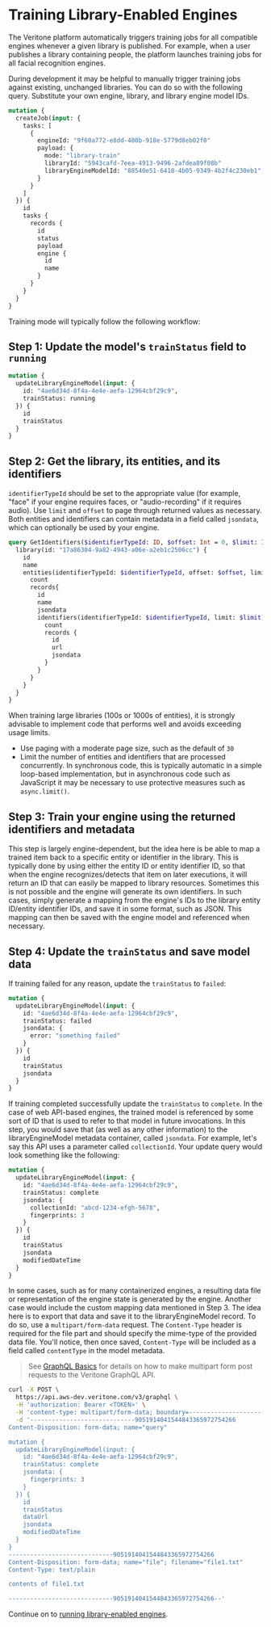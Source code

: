 # Training Library-Enabled Engines

The Veritone platform automatically triggers training jobs for
all compatible engines whenever a given library is published.
For example, when a user publishes a library containing people,
the platform launches training jobs for all facial recognition engines.

During development it may be helpful to manually trigger training
jobs against existing, unchanged libraries.
You can do so with the following query. Substitute your own
engine, library, and library engine model IDs.

```graphql
mutation {
  createJob(input: {
    tasks: [
      {
        engineId: "9f60a772-e8dd-480b-918e-5779d8eb02f0"
        payload: {
          mode: "library-train"
          libraryId: "5943cafd-7eea-4913-9496-2afdea89f08b"
          libraryEngineModelId: "88540e51-6418-4b05-9349-4b2f4c230eb1"
        }
      }
    ]
  }) {
    id
    tasks {
      records {
        id
        status
        payload
        engine {
          id
          name
        }
      }
    }
  }
}
```

Training mode will typically follow the following workflow:

## Step 1: Update the model's `trainStatus` field to `running`

```graphql
mutation {
  updateLibraryEngineModel(input: {
    id: "4ae6d34d-8f4a-4e4e-aefa-12964cbf29c9",
    trainStatus: running
  }) {
    id
    trainStatus
  }
}
```

## Step 2: Get the library, its entities, and its identifiers

`identifierTypeId` should be set to the appropriate value (for example, "face" if your engine requires faces, or "audio-recording" if it requires audio). Use `limit` and `offset` to page through returned values as necessary. Both entities and identifiers can contain metadata in a field called `jsondata`, which can optionally be used by your engine.

```graphql
query GetIdentifiers($identifierTypeId: ID, $offset: Int = 0, $limit: Int = 25) {
  library(id: "17a86304-9a82-4943-a06e-a2eb1c2506cc") {
    id
    name
    entities(identifierTypeId: $identifierTypeId, offset: $offset, limit: $limit) {
      count
      records{
        id
        name
        jsondata
        identifiers(identifierTypeId: $identifierTypeId, limit: $limit) {
          count
          records {
            id
            url
            jsondata
          }
        }
      }
    }
  }
}
```

When training large libraries (100s or 1000s of entities), it is
strongly advisable to implement code that performs well and avoids
exceeding usage limits.

* Use paging with a moderate page size, such as the default of `30`
* Limit the number of entities and identifiers that are processed
concurrently. In synchronous code, this is typically automatic in a
simple loop-based implementation, but in asynchronous code such as
JavaScript it may be necessary to use protective measures such as `async.limit()`.

## Step 3: Train your engine using the returned identifiers and metadata

This step is largely engine-dependent, but the idea here is be able to map a trained item back to a specific entity or identifier in the library. This is typically done by using either the entity ID or entity identifier ID, so that when the engine recognizes/detects that item on later executions, it will return an ID that can easily be mapped to library resources. Sometimes this is not possible and the engine will generate its own identifiers. In such cases, simply generate a mapping from the engine's IDs to the library entity ID/entity identifier IDs, and save it in some format, such as JSON. This mapping can then be saved with the engine model and referenced when necessary.

## Step 4: Update the `trainStatus` and save model data

If training failed for any reason, update the `trainStatus` to `failed`:

```graphql
mutation {
  updateLibraryEngineModel(input: {
    id: "4ae6d34d-8f4a-4e4e-aefa-12964cbf29c9",
    trainStatus: failed
    jsondata: {
      error: "something failed"
    }
  }) {
    id
    trainStatus
    jsondata
  }
}
```

If training completed successfully update the `trainStatus` to `complete`. In the case of web API-based engines, the trained model is referenced by some sort of ID that is used to refer to that model in future invocations. In this step, you would save that (as well as any other information) to the libraryEngineModel metadata container, called `jsondata`. For example, let's say this API uses a parameter called `collectionId`. Your update query would look something like the following:

```graphql
mutation {
  updateLibraryEngineModel(input: {
    id: "4ae6d34d-8f4a-4e4e-aefa-12964cbf29c9",
    trainStatus: complete
    jsondata: {
      collectionId: "abcd-1234-efgh-5678",
      fingerprints: 3
    }
  }) {
    id
    trainStatus
    jsondata
    modifiedDateTime
  }
}
```

In some cases, such as for many containerized engines, a resulting data file or representation of the engine state is generated by the engine. Another case would include the custom mapping data mentioned in Step 3. The idea here is to export that data and save it to the libraryEngineModel record. To do so, use a `multipart/form-data` request. The `Content-Type` header is required for the file part and should specify the mime-type of the provided data file. You'll notice, then once saved, `Content-Type` will be included as a field called `contentType` in the model metadata.

> See [GraphQL Basics](/apis/tutorials/graphql-basics) for details on how to make multipart form post requests to the Veritone GraphQL API.

```bash
curl -X POST \
  https://api.aws-dev.veritone.com/v3/graphql \
  -H 'authorization: Bearer <TOKEN>' \
  -H 'content-type: multipart/form-data; boundary=---------------------------9051914041544843365972754266' \
  -d '-----------------------------9051914041544843365972754266
Content-Disposition: form-data; name="query"

mutation {
  updateLibraryEngineModel(input: {
    id: "4ae6d34d-8f4a-4e4e-aefa-12964cbf29c9",
    trainStatus: complete
    jsondata: {
      fingerprints: 3
    }
  }) {
    id
    trainStatus
    dataUrl
    jsondata
    modifiedDateTime
  }
}
-----------------------------9051914041544843365972754266
Content-Disposition: form-data; name="file"; filename="file1.txt"
Content-Type: text/plain

contents of file1.txt

-----------------------------9051914041544843365972754266--'
```

Continue on to [running library-enabled engines](/developer/libraries/running).
